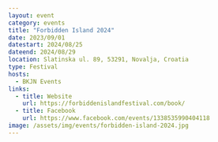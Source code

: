 ```yaml
---
layout: event
category: events
title: "Forbidden Island 2024"
date: 2023/09/01
datestart: 2024/08/25
dateend: 2024/08/29
location: Slatinska ul. 89, 53291, Novalja, Croatia
type: Festival
hosts:
  - BKJN Events
links:
  - title: Website
    url: https://forbiddenislandfestival.com/book/
  - title: Facebook
    url: https://www.facebook.com/events/1338535990404118
image: /assets/img/events/forbidden-island-2024.jpg
---
```

